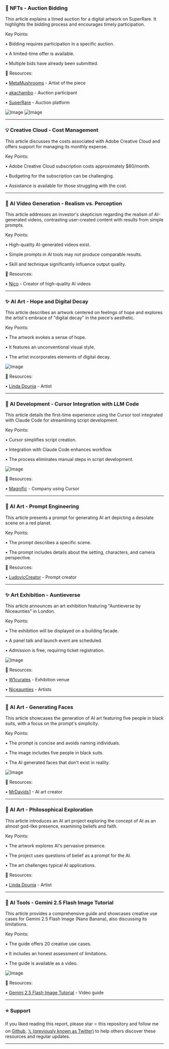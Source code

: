 ### 🤖 NFTs - Auction Bidding

This article explains a timed auction for a digital artwork on SuperRare.  It highlights the bidding process and encourages timely participation.

Key Points:

•  Bidding requires participation in a specific auction.

•  A limited-time offer is available.

•  Multiple bids have already been submitted.


🔗 Resources:

• [MetaMushrooms](https://x.com/MetaMushrooms) - Artist of the piece

• [akachambo](https://x.com/akachambo) -  Auction participant

• [SuperRare](https://x.com/SuperRare) - Auction platform

![Image](https://pbs.twimg.com/amplify_video_thumb/1960887292899549185/img/dzFbpsbMnr0jTbwd.jpg)
![Image](https://pbs.twimg.com/amplify_video_thumb/1960887292798881792/img/1xI1PBh5PBesTZ9o.jpg)


---

### 💡 Creative Cloud - Cost Management

This article discusses the costs associated with Adobe Creative Cloud and offers support for managing its monthly expense.

Key Points:

• Adobe Creative Cloud subscription costs approximately $60/month.

•  Budgeting for the subscription can be challenging.

•  Assistance is available for those struggling with the cost.


---

### 🤖 AI Video Generation - Realism vs. Perception

This article addresses an investor's skepticism regarding the realism of AI-generated videos, contrasting user-created content with results from simple prompts.

Key Points:

•  High-quality AI-generated videos exist.

•  Simple prompts in AI tools may not produce comparable results.

•  Skill and technique significantly influence output quality.


🔗 Resources:

• [Nico](https://x.com/c_valenzuelab) - Creator of high-quality AI videos


---

### ✨ AI Art - Hope and Digital Decay

This article describes an artwork centered on feelings of hope and explores the artist's embrace of "digital decay" in the piece's aesthetic.

Key Points:

• The artwork evokes a sense of hope.

•  It features an unconventional visual style.

• The artist incorporates elements of digital decay.


![Image](https://pbs.twimg.com/media/GzXKrr1XUAAm21l?format=jpg&name=small)

🔗 Resources:

• [Linda Dounia](https://x.com/ix_shells) - Artist


---

### 🤖 AI Development - Cursor Integration with LLM Code

This article details the first-time experience using the Cursor tool integrated with Claude Code for streamlining script development.

Key Points:

• Cursor simplifies script creation.

•  Integration with Claude Code enhances workflow.

•  The process eliminates manual steps in script development.


![Image](https://pbs.twimg.com/media/GzWiaWMXwAAd12w?format=jpg&name=small)

🔗 Resources:

• [Magnific](https://x.com/javilopen) - Company using Cursor


---

### 🤖 AI Art - Prompt Engineering

This article presents a prompt for generating AI art depicting a desolate scene on a red planet.

Key Points:

•  The prompt describes a specific scene.

• The prompt includes details about the setting, characters, and camera perspective.


🔗 Resources:

• [LudovicCreator](https://x.com/LudovicCreator) -  Prompt creator


---

### ✨ Art Exhibition - Auntieverse

This article announces an art exhibition featuring "Auntieverse by Niceaunties" in London.

Key Points:

•  The exhibition will be displayed on a building facade.

• A panel talk and launch event are scheduled.

• Admission is free, requiring ticket registration.


![Image](https://pbs.twimg.com/media/GzW9urGaoAAdEp-?format=jpg&name=small)

🔗 Resources:

• [W1curates](https://x.com/W1curates) - Exhibition venue

• [Niceaunties](https://x.com/niceaunties) - Artists


---

### 🤖 AI Art - Generating Faces

This article showcases the generation of AI art featuring five people in black suits, with a focus on the prompt's simplicity.

Key Points:

• The prompt is concise and avoids naming individuals.

• The image includes five people in black suits.

•  The AI generated faces that don't exist in reality.


![Image](https://pbs.twimg.com/media/GzYg0_-W4AACqWF?format=jpg&name=small)

🔗 Resources:

• [MrDavids1](https://x.com/MrDavids1) - AI art creator


---

### 🤖 AI Art - Philosophical Exploration

This article introduces an AI art project exploring the concept of AI as an almost god-like presence, examining beliefs and faith.

Key Points:

• The artwork explores AI's pervasive presence.

• The project uses questions of belief as a prompt for the AI.

• The art challenges typical AI applications.


🔗 Resources:

• [Linda Dounia](https://x.com/FellowshipAi) - Artist


---

### 🚀 AI Tools - Gemini 2.5 Flash Image Tutorial

This article provides a comprehensive guide and showcases creative use cases for Gemini 2.5 Flash Image (Nano Banana), also discussing its limitations.

Key Points:

•  The guide offers 20 creative use cases.

• It includes an honest assessment of limitations.

•  The guide is available as a video.


![Image](https://pbs.twimg.com/amplify_video_thumb/1960754461363585025/img/KeKtkCVHn7j7tlbg.jpg)

🔗 Resources:

• [Gemini 2.5 Flash Image Tutorial](https://youtu.be/-tMERzjAvgw) -  Video guide


---

### ⭐️ Support

If you liked reading this report, please star ⭐️ this repository and follow me on [Github](https://github.com/Drix10), [𝕏 (previously known as Twitter)](https://x.com/DRIX_10_) to help others discover these resources and regular updates.

---